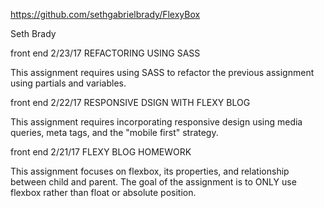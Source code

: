 https://github.com/sethgabrielbrady/FlexyBox

Seth Brady

front end 2/23/17
REFACTORING USING SASS

This assignment requires using SASS to refactor the previous assignment using
  partials and variables.


front end 2/22/17
RESPONSIVE DSIGN WITH FLEXY BLOG  

This assignment requires incorporating responsive design using media queries,
meta tags, and the "mobile first" strategy.




front end 2/21/17
FLEXY BLOG HOMEWORK



This assignment focuses on flexbox, its properties, and relationship
  between child and parent. The goal of the assignment is to ONLY use flexbox
  rather than float or absolute position.
